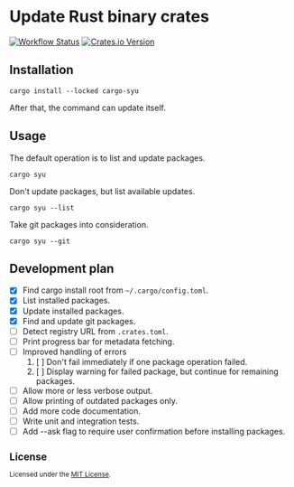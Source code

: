 # Update Rust binary crates

[<img alt="Workflow Status" src="https://img.shields.io/github/actions/workflow/status/idealseal/cargo-syu/.github%2Fworkflows%2Fci.yml?branch=master&logo=GitHub">](https://github.com/idealseal/cargo-syu/actions/workflows/ci.yml)
[<img alt="Crates.io Version" src="https://img.shields.io/crates/v/cargo-syu?logo=rust">](https://crates.io/crates/cargo-syu)

## Installation

```console
cargo install --locked cargo-syu
```

After that, the command can update itself.

## Usage

The default operation is to list and update packages.

```console
cargo syu
```

Don't update packages, but list available updates.

```console
cargo syu --list
```

Take git packages into consideration.

```console
cargo syu --git
```

## Development plan

- [x] Find cargo install root from `~/.cargo/config.toml`.
- [x] List installed packages.
- [x] Update installed packages.
- [x] Find and update git packages.
- [ ] Detect registry URL from `.crates.toml`.
- [ ] Print progress bar for metadata fetching.
- [ ] Improved handling of errors
    1. [ ] Don't fail immediately if one package operation failed.
    2. [ ] Display warning for failed package, but continue for remaining packages.
- [ ] Allow more or less verbose output.
- [ ] Allow printing of outdated packages only.
- [ ] Add more code documentation.
- [ ] Write unit and integration tests.
- [ ] Add --ask flag to require user confirmation before installing packages.

<sub>

## License

Licensed under the [MIT License](./LICENSE).

</sub>
